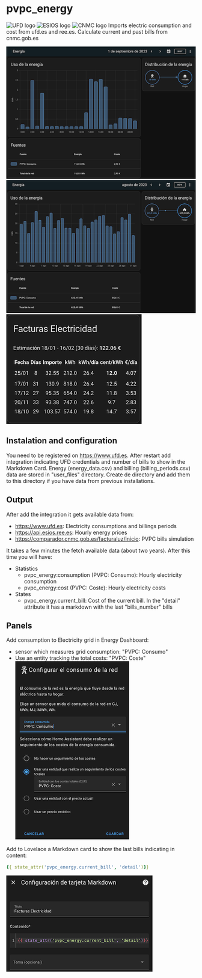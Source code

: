 # pvpc_energy
![UFD logo](https://github.com/yinyang17/pvpc_energy/raw/main/assets/logo-ufd.png) ![ESIOS logo](https://github.com/yinyang17/pvpc_energy/raw/main/assets/logo-esios.png) ![CNMC logo](https://github.com/yinyang17/pvpc_energy/raw/main/assets/logo-cnmc.png)
Imports electric consumption and cost from ufd.es and ree.es. Calculate current and past bills from cnmc.gob.es

![Daily consumption](https://github.com/yinyang17/pvpc_energy/raw/main/assets/energy-daily.png)![Monthly consumption](https://github.com/yinyang17/pvpc_energy/raw/main/assets/energy-monthly.png)
![Bills](https://github.com/yinyang17/pvpc_energy/raw/main/assets/bills.png)

## Instalation and configuration
You need to be registered on https://www.ufd.es.
After restart add integration indicating UFD credentials and number of bills to show in the Markdown Card.
Energy (energy_data.csv) and billing (billing_periods.csv) data are stored in "user_files" directory. Create de directory and add them to this directory if you have data from previous installations.

## Output
After add the integration it gets available data from:
* https://www.ufd.es: Electricity consumptions and billings periods
* https://api.esios.ree.es: Hourly energy prices
* https://comparador.cnmc.gob.es/facturaluz/inicio: PVPC bills simulation

It takes a few minutes the fetch available data (about two years). After this time you will have:
* Statistics
    * pvpc_energy:consumption (PVPC: Consumo): Hourly electricity consumption
    * pvpc_energy:cost (PVPC: Coste): Hourly electricity costs
* States
    * pvpc_energy.current_bill: Cost of the current bill. In the "detail" attribute it has a markdown with the last "bills_number" bills


## Panels
Add consumption to Electricity grid in Energy Dashboard:
* sensor which measures grid consumption: "PVPC: Consumo"
* Use an entity tracking the total costs: "PVPC: Coste"
![Grid consumption configuration](https://github.com/yinyang17/pvpc_energy/raw/main/assets/grid-consumption-configuration.png)

Add to Lovelace a Markdown card to show the last bills indicating in content:
```yml
{{ state_attr('pvpc_energy.current_bill', 'detail')}}
```
![Markdown card configuration](https://github.com/yinyang17/pvpc_energy/raw/main/assets/markdown-card-config.png)
